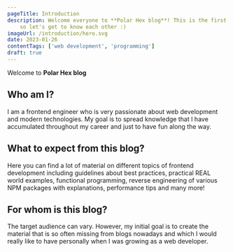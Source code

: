```yaml
---
pageTitle: Introduction
description: Welcome everyone to **Polar Hex blog**! This is the first and intro entry on this blog
    so let's get to know each other :)
imageUrl: /introduction/hero.svg
date: 2023-01-26
contentTags: ['web development', 'programming']
draft: true
---
```


Welcome to **Polar Hex blog**

## Who am I?

I am a frontend engineer who is very passionate about web development and modern technologies.
My goal is to spread knowledge that I have accumulated throughout my career
and just to have fun along the way.

## What to expect from this blog?

Here you can find a lot of material on different topics of frontend development including
guidelines about best practices, practical REAL world examples, functional programming,
reverse engineering of various NPM packages with explanations, performance tips and many more!

## For whom is this blog?

The target audience can vary. However, my initial goal is to create the material that is
so often missing from blogs nowadays and which I would really like to have personally when I
was growing as a web developer.
